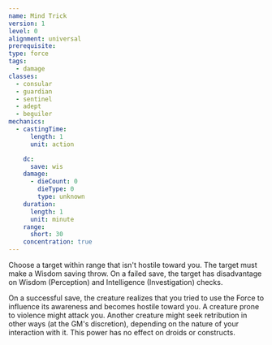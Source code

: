 ```yaml
---
name: Mind Trick
version: 1
level: 0
alignment: universal
prerequisite: 
type: force
tags:
  - damage
classes:
  - consular
  - guardian
  - sentinel
  - adept
  - beguiler
mechanics:
  - castingTime:
      length: 1
      unit: action

    dc:
      save: wis
    damage:
      - dieCount: 0
        dieType: 0
        type: unknown
    duration:
      length: 1
      unit: minute
    range:
      short: 30
    concentration: true
---
```

Choose a target within range that isn't hostile toward you. The target must make a Wisdom saving throw. On a failed save, the target has disadvantage on Wisdom (Perception) and Intelligence (Investigation) checks. 

On a successful save, the creature realizes that you tried to use the Force to influence its awareness and becomes hostile toward you. A creature prone to violence might attack you. Another creature might seek retribution in other ways (at the GM's discretion), depending on the nature of your interaction with it. This power has no effect on droids or constructs.
    